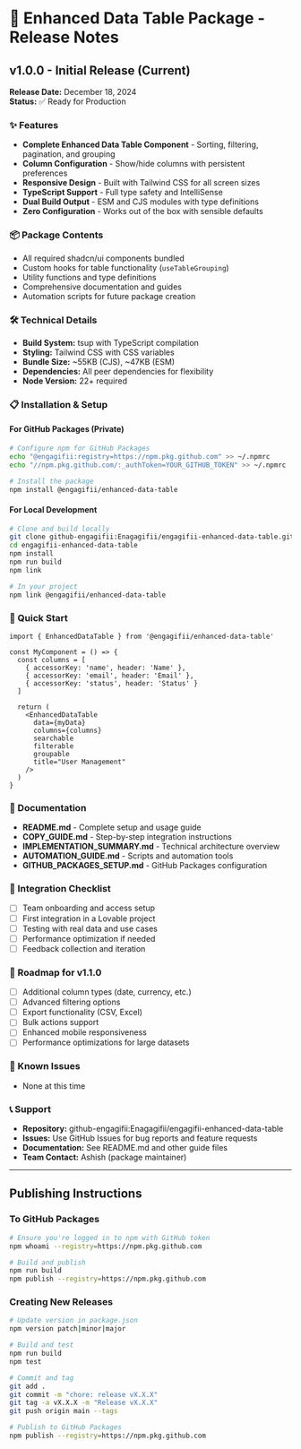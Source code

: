 # 🎉 Enhanced Data Table Package - Release Notes

## v1.0.0 - Initial Release (Current)

**Release Date:** December 18, 2024  
**Status:** ✅ Ready for Production

### ✨ Features
- **Complete Enhanced Data Table Component** - Sorting, filtering, pagination, and grouping
- **Column Configuration** - Show/hide columns with persistent preferences  
- **Responsive Design** - Built with Tailwind CSS for all screen sizes
- **TypeScript Support** - Full type safety and IntelliSense
- **Dual Build Output** - ESM and CJS modules with type definitions
- **Zero Configuration** - Works out of the box with sensible defaults

### 📦 Package Contents
- All required shadcn/ui components bundled
- Custom hooks for table functionality (`useTableGrouping`)
- Utility functions and type definitions
- Comprehensive documentation and guides
- Automation scripts for future package creation

### 🛠️ Technical Details
- **Build System:** tsup with TypeScript compilation
- **Styling:** Tailwind CSS with CSS variables
- **Bundle Size:** ~55KB (CJS), ~47KB (ESM)
- **Dependencies:** All peer dependencies for flexibility
- **Node Version:** 22+ required

### 📋 Installation & Setup

#### For GitHub Packages (Private)
```bash
# Configure npm for GitHub Packages
echo "@engagifii:registry=https://npm.pkg.github.com" >> ~/.npmrc
echo "//npm.pkg.github.com/:_authToken=YOUR_GITHUB_TOKEN" >> ~/.npmrc

# Install the package
npm install @engagifii/enhanced-data-table
```

#### For Local Development
```bash
# Clone and build locally
git clone github-engagifii:Enagagifii/engagifii-enhanced-data-table.git
cd engagifii-enhanced-data-table
npm install
npm run build
npm link

# In your project
npm link @engagifii/enhanced-data-table
```

### 🚀 Quick Start
```tsx
import { EnhancedDataTable } from '@engagifii/enhanced-data-table'

const MyComponent = () => {
  const columns = [
    { accessorKey: 'name', header: 'Name' },
    { accessorKey: 'email', header: 'Email' },
    { accessorKey: 'status', header: 'Status' }
  ]

  return (
    <EnhancedDataTable
      data={myData}
      columns={columns}
      searchable
      filterable
      groupable
      title="User Management"
    />
  )
}
```

### 📖 Documentation
- **README.md** - Complete setup and usage guide
- **COPY_GUIDE.md** - Step-by-step integration instructions
- **IMPLEMENTATION_SUMMARY.md** - Technical architecture overview
- **AUTOMATION_GUIDE.md** - Scripts and automation tools
- **GITHUB_PACKAGES_SETUP.md** - GitHub Packages configuration

### 🎯 Integration Checklist
- [ ] Team onboarding and access setup
- [ ] First integration in a Lovable project
- [ ] Testing with real data and use cases
- [ ] Performance optimization if needed
- [ ] Feedback collection and iteration

### 🔮 Roadmap for v1.1.0
- [ ] Additional column types (date, currency, etc.)
- [ ] Advanced filtering options
- [ ] Export functionality (CSV, Excel)
- [ ] Bulk actions support
- [ ] Enhanced mobile responsiveness
- [ ] Performance optimizations for large datasets

### 🐛 Known Issues
- None at this time

### 📞 Support
- **Repository:** github-engagifii:Enagagifii/engagifii-enhanced-data-table
- **Issues:** Use GitHub Issues for bug reports and feature requests
- **Documentation:** See README.md and other guide files
- **Team Contact:** Ashish (package maintainer)

---

## Publishing Instructions

### To GitHub Packages
```bash
# Ensure you're logged in to npm with GitHub token
npm whoami --registry=https://npm.pkg.github.com

# Build and publish
npm run build
npm publish --registry=https://npm.pkg.github.com
```

### Creating New Releases
```bash
# Update version in package.json
npm version patch|minor|major

# Build and test
npm run build
npm test

# Commit and tag
git add .
git commit -m "chore: release vX.X.X"
git tag -a vX.X.X -m "Release vX.X.X"
git push origin main --tags

# Publish to GitHub Packages
npm publish --registry=https://npm.pkg.github.com
```
